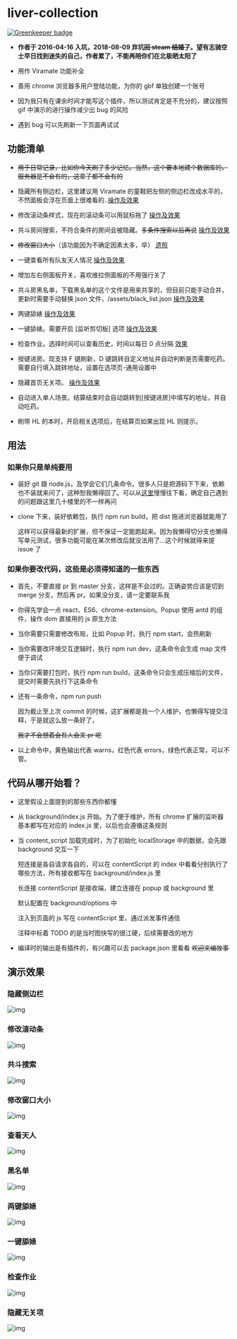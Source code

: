 # liver-collection

[![Greenkeeper badge](https://badges.greenkeeper.io/breathing-is-fun/liver-collection.svg)](https://greenkeeper.io/)

- **作者于 2016-04-16 入坑，2018-08-09 弃坑~~回 steam 结婚了~~。望有志骑空士早日找到迷失的自己，作者累了，不能再陪你们在北极晒太阳了**

- 用作 Viramate 功能补全

- 善用 chrome 浏览器多用户登陆功能，为你的 gbf 单独创建一个账号

- 因为我只有在课余时间才能写这个插件，所以测试肯定是不充分的，建议按照 gif 中演示的进行操作减少出 bug 的风险

- 遇到 bug 可以先刷新一下页面再试试

## 功能清单

- ~~用于日常记录，比如你今天刷了多少记忆。当然，这个要本地建个数据库的，服务器是不会有的，这辈子都不会有的~~

- 隐藏所有侧边栏，这里建议用 Viramate 的童鞋把左侧的侧边栏改成水平的，不然面板会浮在页面上很难看的..[操作及效果](#隐藏侧边栏)
- 修改滚动条样式，现在的滚动条可以用鼠标拖了 [操作及效果](#修改滚动条)
- 共斗房间搜索，不符合条件的房间会被隐藏。~~多条件搜索以后再说~~ [操作及效果](#共斗搜索)
- ~~修改窗口大小~~（该功能因为不确定因素太多，卒） [遗照](#修改窗口大小)
- 一键查看所有队友天人情况 [操作及效果](#查看天人)
- 增加左右侧面板开关，喜欢维拉侧面板的不用强行关了
- 共斗房黑名单，下载黑名单的这个文件是用来共享的，但目前只能手动合并，更新时需要手动替换 json 文件，/assets/black_list.json [操作及效果](#黑名单)
- 两键舔婊 [操作及效果](#两键舔婊)
- 一键舔婊。需要开启 [监听剪切板] 选项 [操作及效果](#一键舔婊)
- 检查作业。选择时间可以查看历史，时间以每日 0 点分隔 [效果](#检查作业)
- 按键进房。现支持 F 键刷新，D 键跳转自定义地址并自动判断是否需要吃药。需要自行填入跳转地址，设置在选项页-通用设置中
- 隐藏首页无关项。 [操作及效果](#隐藏无关项)
- 自动进入单人场景。结算结束时会自动跳转到[按键进房]中填写的地址，并自动吃药。
- 刷带 HL 的本时，开启相关选项后，在结算页如果出现 HL 则提示。

## 用法

### 如果你只是单纯要用

- 装好 git 跟 node.js，及学会它们几条命令。很多人只是把源码下下来，依赖也不装就来问了，这种恕我懒得回了。可以从[这里](http://bbs.ngacn.cc/read.php?tid=14415132&page=10#pid286608869Anchor)慢慢往下看，确定自己遇到的问题跟这里几十楼里的不一样再问

- clone 下来，装好依赖包，执行 npm run build，把 dist 拖进浏览器就能用了

  这样可以获得最新的扩展，但不保证一定能跑起来。因为我懒得切分支也懒得写单元测试，很多功能可能在某次修改后就没法用了...这个时候就得来提 issue 了

### 如果你要改代码，这些是必须得知道的一些东西

- 首先，不要直接 pr 到 master 分支，这样是不会过的。正确姿势应该是切到 merge 分支，然后再 pr。如果没分支，请一定要联系我

- 你得先学会一点 react、ES6、chrome-extension。Popup 使用 antd 的组件，操作 dom 直接用的 js 原生方法

- 当你需要只需要修改布局，比如 Popup 时，执行 npm start，会热刷新

- 当你需要改环境交互逻辑时，执行 npm run dev，这条命令会生成 map 文件便于调试

- 当你只需要打包时，执行 npm run build，这条命令只会生成压缩后的文件，提交时需要先执行下这条命令

- 还有一条命令，npm run push

  因为截止至上次 commit 的时候，这扩展都是我一个人维护，也懒得写提交注释，于是就这么放一条好了，

  ~~我才不会想着会有人会来 pr 呢~~

- 以上命令中，黄色输出代表 warns，红色代表 errors，绿色代表正常，可以不管。

## 代码从哪开始看？

- 这里假设上面提到的那些东西你都懂

- 从 background/index.js 开始。为了便于维护，所有 chrome 扩展的监听器基本都写在对应的 index.js 里，以后也会遵循这条规则

- 当 content_script 加载完成时，为了初始化 localStorage 中的数据，会先跟 background 交互一下

  短连接是各自请求各自的，可以在 contentScript 的 index 中看看分别执行了哪些方法，所有接收都写在 background/index.js 里

  长连接 contentScript 是接收端，建立连接在 popup 或 background 里

  默认配置在 background/options 中

  注入到页面的 js 写在 contentScript 里，通过派发事件通信

  注释中标着 TODO 的是当时图快写的很江硬，后续需要改的地方

- 编译时的输出是有插件的，有兴趣可以去 package.json 里看看 ~~欢迎来编故事~~

## 演示效果

### 隐藏侧边栏

![img](./img/hideSlide.gif)

### 修改滚动条

![img](./img/changeScroll.gif)

### 共斗搜索

![img](./img/coopraidSearch.gif)

### 修改窗口大小

![img](./img/changeFrameSize.gif)

### 查看天人

![img](./img/checkCharacters.gif)

### 黑名单

![img](./img/checkBlackList.gif)

### 两键舔婊

![img](./img/simpleBattle.gif)

### 一键舔婊

![img](./img/oneKeyBattle.gif)

### 检查作业

![img](./img/checkHomework.png)

### 隐藏无关项

![img](./img/hideMenus.gif)
